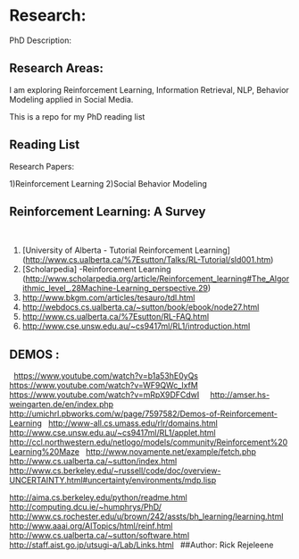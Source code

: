 # Research:
PhD Description:


## Research Areas:

I am exploring Reinforcement Learning, Information Retrieval,
NLP, Behavior Modeling applied in Social Media.


This is a repo for my PhD reading list



## Reading List

Research Papers:

1)Reinforcement Learning
2)Social Behavior Modeling




## Reinforcement Learning: A Survey
 
1) [University of Alberta - Tutorial Reinforcement Learning] (http://www.cs.ualberta.ca/%7Esutton/Talks/RL-Tutorial/sld001.htm)
 
2) [Scholarpedia] -Reinforcement Learning (http://www.scholarpedia.org/article/Reinforcement_learning#The_Algorithmic_level_.28Machine-Learning_perspective.29)
 
3) http://www.bkgm.com/articles/tesauro/tdl.html
 
4) http://webdocs.cs.ualberta.ca/~sutton/book/ebook/node27.html
 
5) http://www.cs.ualberta.ca/%7Esutton/RL-FAQ.html
 
6) http://www.cse.unsw.edu.au/~cs9417ml/RL1/introduction.html
 
## DEMOS :
 
https://www.youtube.com/watch?v=b1a53hE0yQs
 
https://www.youtube.com/watch?v=WF9QWc_lxfM
 
https://www.youtube.com/watch?v=mRpX9DFCdwI
 
 
http://amser.hs-weingarten.de/en/index.php
 
 
http://umichrl.pbworks.com/w/page/7597582/Demos-of-Reinforcement-Learning
 
http://www-all.cs.umass.edu/rlr/domains.html
 
http://www.cse.unsw.edu.au/~cs9417ml/RL1/applet.html
 
http://ccl.northwestern.edu/netlogo/models/community/Reinforcement%20Learning%20Maze
 
http://www.novamente.net/example/fetch.php
 
http://www.cs.ualberta.ca/~sutton/index.html
 
http://www.cs.berkeley.edu/~russell/code/doc/overview-UNCERTAINTY.html#uncertainty/environments/mdp.lisp

http://aima.cs.berkeley.edu/python/readme.html
 
http://computing.dcu.ie/~humphrys/PhD/
 
http://www.cs.rochester.edu/u/brown/242/assts/bh_learning/learning.html
 
http://www.aaai.org/AITopics/html/reinf.html
 
http://www.cs.ualberta.ca/~sutton/software.html
 
 
http://staff.aist.go.jp/utsugi-a/Lab/Links.html
 
##Author:
Rick Rejeleene
